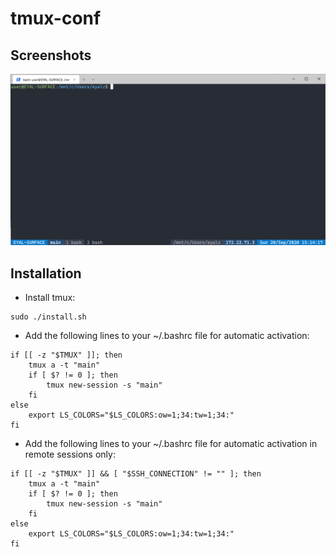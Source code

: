 tmux-conf
=========

Screenshots
-----------
<img src="screenshots/image1.png">

Installation
------------
* Install tmux:
```
sudo ./install.sh
```

* Add the following lines to your ~/.bashrc file for automatic activation:
```
if [[ -z "$TMUX" ]]; then
    tmux a -t "main"
    if [ $? != 0 ]; then
        tmux new-session -s "main"
    fi
else
    export LS_COLORS="$LS_COLORS:ow=1;34:tw=1;34:"
fi
```

* Add the following lines to your ~/.bashrc file for automatic activation in remote sessions only:
```
if [[ -z "$TMUX" ]] && [ "$SSH_CONNECTION" != "" ]; then
    tmux a -t "main"
    if [ $? != 0 ]; then
        tmux new-session -s "main"
    fi
else
    export LS_COLORS="$LS_COLORS:ow=1;34:tw=1;34:"
fi
```
